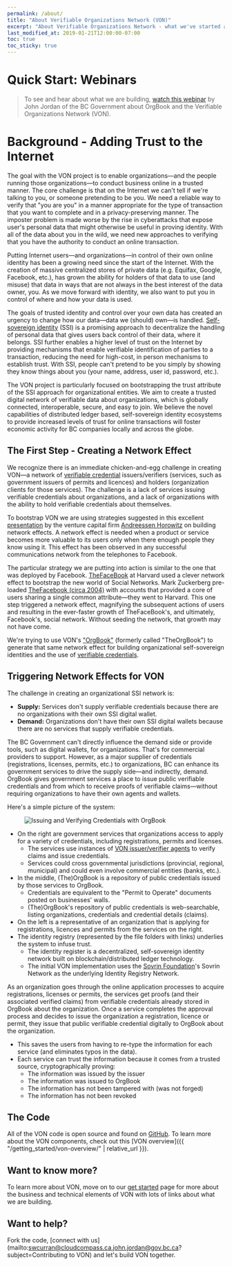 ```yaml
---
permalink: /about/
title: "About Verifiable Organizations Network (VON)"
excerpt: "About Verifiable Organizations Network - what we've started and where we're going"
last_modified_at: 2019-01-21T12:00:00-07:00
toc: true
toc_sticky: true
---
```

# Quick Start: Webinars

> To see and hear about what we are building, [watch this webinar](https://bc-von.s3.amazonaws.com/2018-06-VON-Webinar-for-Sovrin-Indy-Community.mp4) by John Jordan of the BC Government about OrgBook and the Verifiable Organizations Network (VON).

# Background - Adding Trust to the Internet

The goal with the VON project is to enable organizations&mdash;and the people running those organizations&mdash;to conduct business online in a trusted manner. The core challenge is that on the Internet we can't tell if we're talking to you, or someone pretending to be you. We need a reliable way to verify that "you are you" in a manner appropriate for the type of transaction that you want to complete and in a privacy-preserving manner. The imposter problem is made worse by the rise in cyberattacks that expose user's personal data that might otherwise be useful in proving identity. With all of the data about you in the wild, we need new approaches to verifying that you have the authority to conduct an online transaction.

Putting Internet users&mdash;and organizations&mdash;in control of their own online identity has been a growing need since the start of the Internet. With the creation of massive centralized stores of private data (e.g. Equifax, Google, Facebook, etc.), has grown the ability for holders of that data to use (and misuse) that data in ways that are not always in the best interest of the data owner, you. As we move forward with identity, we also want to put you in control of where and how your data is used.

The goals of trusted identity and control over your own data has created an urgency to change how our data&mdash;data we (should) own&mdash;is handled. [Self-sovereign identity](https://bitsonblocks.net/2017/05/17/a-gentle-introduction-to-self-sovereign-identity/) (SSI) is a promising approach to decentralize the handling of personal data that gives users back control of their data, where it belongs. SSI further enables a higher level of trust on the Internet by providing mechanisms that enable verifiable identification of parties to a transaction, reducing the need for high-cost, in person mechanisms to establish trust. With SSI, people can't pretend to be you simply by showing they know things about you (your name, address, user id, password, etc.).

The VON project is particularly focused on bootstrapping the trust attribute of the SSI approach for organizational entities. We aim to create a trusted digital network of verifiable data about organizations, which is globally connected, interoperable, secure, and easy to join. We believe the novel capabilities of distributed ledger based, self-sovereign identity ecosystems to provide increased levels of trust for online transactions will foster economic activity for BC companies locally and across the globe.

## The First Step - Creating a Network Effect

We recognize there is an immediate chicken-and-egg challenge in creating VON&mdash;a network of [verifiable credential](https://w3c.github.io/vc-data-model/) issuers/verifiers (services, such as government issuers of permits and licences) and holders (organization clients for those services). The challenge is a lack of services issuing verifiable credentials about organizations, and a lack of organizations with the ability to hold verifiable credentials about themselves.

To bootstrap VON we are using strategies suggested in this excellent [presentation](https://a16z.com/2016/03/07/all-about-network-effects/) by the venture capital firm [Andreessen Horowitz](https://a16z.com) on building network effects. A network effect is needed when a product or service becomes more valuable to its users only when there enough people they know using it. This effect has been observed in any successful communications network from the telephones to Facebook.

The particular strategy we are putting into action is similar to the one that was deployed by Facebook. [TheFaceBook](http://www.thecrimson.com/article/2004/2/9/hundreds-register-for-new-facebook-website/) at Harvard used a clever network effect to bootstrap the new world of Social Networks. Mark Zuckerberg pre-loaded [TheFacebook (circa 2004)](https://web.archive.org/web/20040212031928/http://thefacebook.com) with accounts that provided a core of users sharing a single common attribute&mdash;they went to Harvard. This one step triggered a network effect, magnifying the subsequent actions of users and resulting in the ever-faster growth of TheFaceBook's, and ultimately, Facebook's, social network. Without seeding the network, that growth may not have come.

We're trying to use VON's ["OrgBook"](https://orgbook.gov.bc.ca) (formerly called "TheOrgBook") to generate that same network effect for building organizational self-sovereign identities and the use of [verifiable credentials](https://w3c.github.io/webpayments-ig/VCTF/charter/faq.html).

## Triggering Network Effects for VON

The challenge in creating an organizational SSI network is:

* **Supply:** Services don't supply verifiable credentials because there are no organizations with their own SSI digital wallet.
* **Demand:** Organizations don't have their own SSI digital wallets because there are no services that supply verifiable credentials.

The BC Government can't directly influence the demand side or provide tools, such as digital wallets, for organizations. That's for commercial providers to support. However, as a major supplier of credentials (registrations, licenses, permits, etc.) to organizations, BC can enhance its government services to drive the supply side&mdash;and indirectly, demand. OrgBook gives government services a place to issue public verifiable credentials and from which to receive proofs of verifiable claims&mdash;without requiring organizations to have their own agents and wallets.

Here's a simple picture of the system:

<figure>
  <img src="{{ '/assets/images/issuing-credentials-with-orgbook.png' | relative_url }}" alt="Issuing and Verifying Credentials with OrgBook">
</figure>

* On the right are government services that organizations access to apply for a variety of credentials, including registrations, permits and licenses.
  * The services use instances of [VON issuer/verifier agents](https://github.com/bcgov/von-agent-template) to verify claims and issue credentials.
  * Services could cross governmental jurisdictions (provincial, regional, municipal) and could even involve commercial entities (banks, etc.).
* In the middle, (The)OrgBook is a repository of public credentials issued by those services to OrgBook.
  * Credentials are equivalent to the "Permit to Operate" documents posted on businesses' walls.
  * (The)OrgBook's repository of public credentials is web-searchable, listing organizations, credentials and credential details (claims).
* On the left is a representative of an organization that is applying for registrations, licences and permits from the services on the right.
* The identity registry (represented by the file folders with links) underlies the system to infuse trust.
  * The identity register is a decentralized, self-sovereign identity network built on blockchain/distributed ledger technology.
  * The initial VON implementation uses the [Sovrin Foundation](https://sovrin.org)'s Sovrin Network as the underlying Identity Registry Network.

As an organization goes through the online application processes to acquire registrations, licenses or permits, the services get proofs (and their associated verified claims) from verifiable credentials already stored in OrgBook about the organization. Once a service completes the approval process and decides to issue the organization a registration, licence or permit, they issue that public verifiable credential digitally to OrgBook about the organization.

* This saves the users from having to re-type the information for each service (and eliminates typos in the data).
* Each service can trust the information because it comes from a trusted source, cryptographically proving:
  * The information was issued by the issuer
  * The information was issued to OrgBook
  * The information has not been tampered with (was not forged)
  * The information has not been revoked

## The Code

All of the VON code is open source and found on [GitHub](https://github.com/topics/verifiable-organizations-network). To learn more about the VON components, check out this [VON overview]({{ "/getting_started/von-overview/" | relative_url }}).

## Want to know more?

To learn more about VON, move on to our [get started](/getting_started/get-started) page for more about the business and technical elements of VON with lots of links about what we are building.

## Want to help?

Fork the code, [connect with us](mailto:swcurran@cloudcompass.ca,john.jordan@gov.bc.ca?subject=Contributing to VON) and let's build VON together.